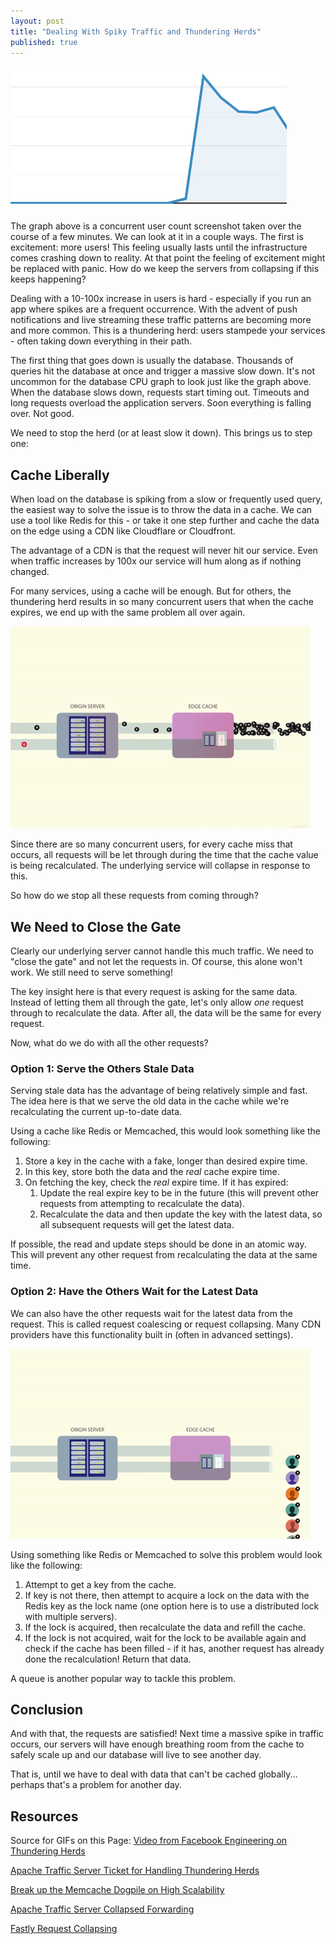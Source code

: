 ```yaml
---
layout: post
title: "Dealing With Spiky Traffic and Thundering Herds"
published: true
---
```


![/assets/spiky_traffic.png](/assets/spiky_traffic.png)

The graph above is a concurrent user count screenshot taken over the course of a few minutes. We can look at it in a couple ways. The first is excitement: more users! This feeling usually lasts until the infrastructure comes crashing down to reality. At that point the feeling of excitement might be replaced with panic. How do we keep the servers from collapsing if this keeps happening?

Dealing with a 10-100x increase in users is hard - especially if you run an app where spikes are a frequent occurrence. With the advent of push notifications and live streaming these traffic patterns are becoming more and more common. This is a thundering herd: users stampede your services - often taking down everything in their path.

The first thing that goes down is usually the database. Thousands of queries hit the database at once and trigger a massive slow down. It's not uncommon for the database CPU graph to look just like the graph above. When the database slows down, requests start timing out. Timeouts and long requests overload the application servers. Soon everything is falling over. Not good.

We need to stop the herd (or at least slow it down). This brings us to step one:

## Cache Liberally

When load on the database is spiking from a slow or frequently used query, the easiest way to solve the issue is to throw the data in a cache. We can use a tool like Redis for this - or take it one step further and cache the data on the edge using a CDN like Cloudflare or Cloudfront.

The advantage of a CDN is that the request will never hit our service. Even when traffic increases by 100x our service will hum along as if nothing changed.

For many services, using a cache will be enough. But for others, the thundering herd results in so many concurrent users that when the cache expires, we end up with the same problem all over again.

![/assets/thundering_herd.gif](/assets/thundering_herd.gif)

Since there are so many concurrent users, for every cache miss that occurs, all requests will be let through during the time that the cache value is being recalculated. The underlying service will collapse in response to this.

So how do we stop all these requests from coming through?

## We Need to Close the Gate

Clearly our underlying server cannot handle this much traffic. We need to "close the gate" and not let the requests in. Of course, this alone won't work. We still need to serve something!

The key insight here is that every request is asking for the same data. Instead of letting them all through the gate, let's only allow _one_ request through to recalculate the data. After all, the data will be the same for every request.

Now, what do we do with all the other requests?

### Option 1: Serve the Others Stale Data

Serving stale data has the advantage of being relatively simple and fast. The idea here is that we serve the old data in the cache while we're recalculating the current up-to-date data.

Using a cache like Redis or Memcached, this would look something like the following:

1. Store a key in the cache with a fake, longer than desired expire time.
2. In this key, store both the data and the _real_ cache expire time.
3. On fetching the key, check the _real_ expire time. If it has expired:
   1. Update the real expire key to be in the future (this will prevent other requests from attempting to recalculate the data).
   2. Recalculate the data and then update the key with the latest data, so all subsequent requests will get the latest data.

If possible, the read and update steps should be done in an atomic way. This will prevent any other request from recalculating the data at the same time.

### Option 2: Have the Others Wait for the Latest Data

We can also have the other requests wait for the latest data from the request. This is called request coalescing or request collapsing. Many CDN providers have this functionality built in (often in advanced settings).

![/assets/coalesced_herd.gif](/assets/coalesced_herd.gif)

Using something like Redis or Memcached to solve this problem would look like the following:

1. Attempt to get a key from the cache.
2. If key is not there, then attempt to acquire a lock on the data with the Redis key as the lock name (one option here is to use a distributed lock with multiple servers).
3. If the lock is acquired, then recalculate the data and refill the cache.
4. If the lock is not acquired, wait for the lock to be available again and check if the cache has been filled - if it has, another request has already done the recalculation! Return that data.

A queue is another popular way to tackle this problem.

## Conclusion

And with that, the requests are satisfied! Next time a massive spike in traffic occurs, our servers will have enough breathing room from the cache to safely scale up and our database will live to see another day.

That is, until we have to deal with data that can't be cached globally... perhaps that's a problem for another day.

## Resources

Source for GIFs on this Page: [Video from Facebook Engineering on Thundering Herds](https://www.facebook.com/watch/?v=10153675295382200)

[Apache Traffic Server Ticket for Handling Thundering Herds](https://issues.apache.org/jira/browse/TS-3549)

[Break up the Memcache Dogpile on High Scalability](http://highscalability.com/strategy-break-memcache-dog-pile)

[Apache Traffic Server Collapsed Forwarding](https://docs.trafficserver.apache.org/en/latest/admin-guide/plugins/collapsed_forwarding.en.html)

[Fastly Request Collapsing](https://docs.fastly.com/en/guides/request-collapsing)
